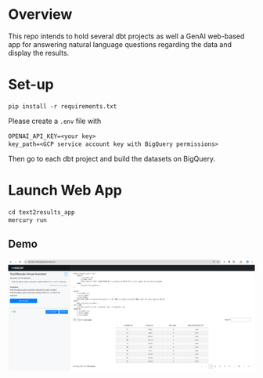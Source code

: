 # Overview
This repo intends to hold several dbt projects as well a GenAI web-based app for answering natural language questions regarding the data and display the results.

# Set-up
```
pip install -r requirements.txt
```
Please create a `.env` file with 
```
OPENAI_API_KEY=<your key>
key_path=<GCP service account key with BigQuery permissions>
```

Then go to each dbt project and build the datasets on BigQuery.

# Launch Web App
```
cd text2results_app
mercury run
```
## Demo
![Screenshot](text2results_app/screenshots/1.png)